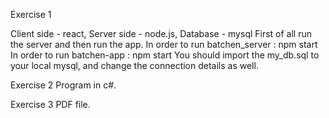 Exercise 1

Client side - react,
Server side - node.js,
Database - mysql
First of all run the server and then run the app.
In order to run batchen_server : npm start
In order to run batchen-app : npm start
You should import the my_db.sql to your local mysql, and change the connection details as well. 

Exercise 2
Program in c#.

Exercise 3
PDF file.